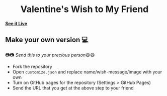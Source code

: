 <h1 align="center">
    Valentine's Wish to My Friend
</h1>


#### [See it Live](https://0rcaaa.github.io/14-feb/)

## Make your own version :computer:

:camera::camera:
*Send this to your precious person*:smile::smile:

* Fork the repository
* Open `customize.json` and replace name/wish-message/image with your own
* Turn on GitHub pages for the repository (Settings > GitHub Pages)
* Send the URL that you get at the above step to your friend
